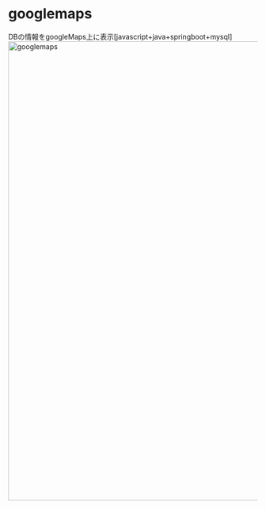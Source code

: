 # googlemaps
DBの情報をgoogleMaps上に表示[javascript+java+springboot+mysql]
<img width="928" alt="googlemaps" src="https://user-images.githubusercontent.com/39044771/49492698-b92b2800-f89c-11e8-9650-b9e0fcd5e014.png">
